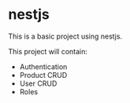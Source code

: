 # nestjs

This is a basic project using nestjs. 

This project will contain:
- Authentication
- Product CRUD
- User CRUD
- Roles
